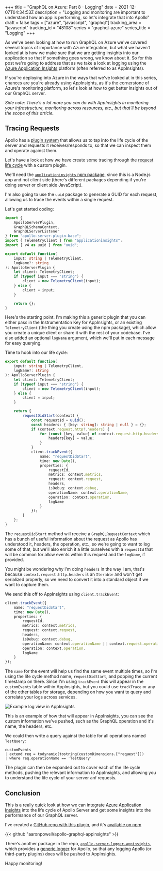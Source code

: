 +++
title = "GraphQL on Azure: Part 8 - Logging"
date = 2021-12-07T04:34:53Z
description = "Logging and monitoring are important to understand how an app is performing, so let's integrate that into Apollo"
draft = false
tags = ["azure", "javascript", "graphql"]
tracking_area = "javascript"
tracking_id = "48108"
series = "graphql-azure"
series_title = "Logging"
+++

As we've been looking at how to run GraphQL on Azure we've covered several topics of importance with Azure integration, but what we haven't looked at is how we make sure that we are getting insights into our application so that if something goes wrong, we know about it. So for this post we're going to address that as we take a look at logging using the [Azure Application Insights](https://docs.microsoft.com/azure/azure-monitor/app/app-insights-overview?{{<cda>}}) platform (often referred to as AppInsights).

If you're deploying into Azure in the ways that we've looked at in this series, chances are you're already using AppInsights, as it's the cornerstone of Azure's monitoring platform, so let's look at how to get better insights out of our GraphQL server.

_Side note: There's a lot more you can do with AppInsights in monitoring your infrastructure, monitoring across resources, etc., but that'll be beyond the scope of this article._

## Tracing Requests

Apollo has a [plugin system](https://www.apollographql.com/docs/apollo-server/integrations/plugins/) that allows us to tap into the life cycle of the server and requests it receives/responds to, so that we can inspect them and operate against them.

Let's have a look at how we have create some tracing through the [request life cycle](https://www.apollographql.com/docs/apollo-server/integrations/plugins/#request-lifecycle-event-flow) with a custom plugin.

We'll need the [`applicationinsights` npm package](https://docs.microsoft.com/en-us/azure/azure-monitor/app/nodejs?{{<cda>}}), since this is a Node.js app and not client side (there's different packages depending if you're doing server or client side JavaScript).

I'm also going to use the `uuid` package to generate a GUID for each request, allowing us to trace the events within a single request.

Let's get started coding:

```ts
import {
    ApolloServerPlugin,
    GraphQLSchemaContext,
    GraphQLServerListener
} from "apollo-server-plugin-base";
import { TelemetryClient } from "applicationinsights";
import { v4 as uuid } from "uuid";

export default function(
    input: string | TelemetryClient,
    logName?: string
): ApolloServerPlugin {
    let client: TelemetryClient;
    if (typeof input === "string") {
        client = new TelemetryClient(input);
    } else {
        client = input;
    }

    return {};
}
```

Here's the starting point. I'm making this a generic plugin that you can either pass in the Instrumentation Key for AppInsights, or an existing `TelemetryClient` (the thing you create using the npm package), which allow you create a unique client or share it with the rest of your codebase. I've also added an optional `logName` argument, which we'll put in each message for easy querying.

Time to hook into our life cycle:

```typescript
export default function(
    input: string | TelemetryClient,
    logName?: string
): ApolloServerPlugin {
    let client: TelemetryClient;
    if (typeof input === "string") {
        client = new TelemetryClient(input);
    } else {
        client = input;
    }

    return {
        requestDidStart(context) {
            const requestId = uuid();
            const headers: { [key: string]: string | null } = {};
            if (context.request.http?.headers) {
                for (const [key, value] of context.request.http.headers) {
                    headers[key] = value;
                }
            }
            client.trackEvent({
                name: "requestDidStart",
                time: new Date(),
                properties: {
                    requestId,
                    metrics: context.metrics,
                    request: context.request,
                    headers,
                    isDebug: context.debug,
                    operationName: context.operationName,
                    operation: context.operation,
                    logName
                }
            });
        }
    };
}
```

The `requestDidStart` method will receive a `GraphQLRequestContext` which has a bunch of useful information about the request as Apollo has understood it, headers, the operation, etc., so we're going to want to log some of that, but we'll also enrich it a little ourselves with a `requestId` that will be common for allow events within this request and the `logName`, if provided.

You might be wondering why I'm doing `headers` in the way I am, that's because `context.request.http.headers` is an `Iterable` and won't get serialized properly, so we need to convert it into a standard object if we want to capture them.

We send this off to AppInsights using `client.trackEvent`:

```typescript
client.trackEvent({
    name: "requestDidStart",
    time: new Date(),
    properties: {
        requestId,
        metrics: context.metrics,
        request: context.request,
        headers,
        isDebug: context.debug,
        operationName: context.operationName || context.request.operationName,
        operation: context.operation,
        logName
    }
});
```

The `name` for the event will help us find the same event multiple times, so I'm using the life cycle method name, `requestDidStart`, and popping the current timestamp on there. Since I'm using `trackEvent` this will appear in the `customEvents` table within AppInsights, but you could use `trackTrace` or any of the other tables for storage, depending on how you want to query and correlate your logs across services.

![Example log view in AppInsights](/images/2021-12-07-graphql-on-azure-part-8-logging/001.png)

This is an example of how that will appear in AppInsights, you can see the custom information we've pushed, such as the GraphQL operation and it's name, the headers, etc.

We could then write a query against the table for all operations named `TestQuery`:

```
customEvents
| extend req = todynamic(tostring(customDimensions.["request"]))
| where req.operationName == 'TestQuery'
```

The plugin can then be expanded out to cover each of the life cycle methods, pushing the relevant information to AppInsights, and allowing you to understand the life cycle of your server anf requests.

## Conclusion

This is a really quick look at how we can integrate [Azure Application Insights](https://docs.microsoft.com/azure/azure-monitor/app/app-insights-overview?{{<cda>}}) into the life cycle of Apollo Server and get some insights into the performance of our GraphQL server.

I've created a [GitHub repo with this plugin](https://github.com/aaronpowell/apollo-graphql-appinsights), and it's [available on npm](https://www.npmjs.org/package/@aaronpowell/apollo-server-plugin-appinsights).

{{< github "aaronpowell/apollo-graphql-appinsights" >}}

There's another package in the repo, [`apollo-server-logger-appinsights`](https://www.npmjs.org/package/@aaronpowell/apollo-server-logger-appinsights), which provides a [generic logger](https://www.apollographql.com/docs/apollo-server/api/apollo-server/#logger) for Apollo, so that any logging Apollo (or third-party plugins) does will be pushed to AppInsights.

Happy monitoring!
